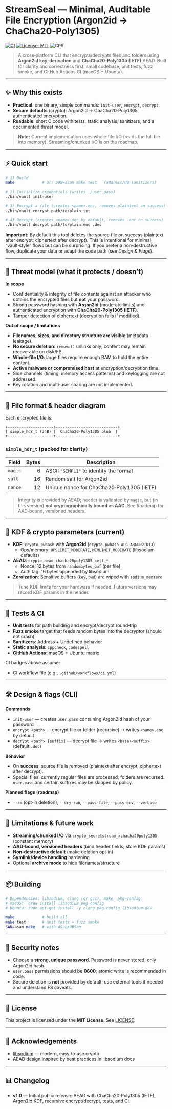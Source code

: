 # StreamSeal — Minimal, Auditable File Encryption (Argon2id → ChaCha20‑Poly1305)

[![CI](https://img.shields.io/github/actions/workflow/status/RaiMUmar/StreamSeal/ci.yml?label=CI&logo=github)](https://github.com/RaiMUmar/StreamSeal/actions)
[![License: MIT](https://img.shields.io/badge/License-MIT-green.svg)](LICENSE)
![C99](https://img.shields.io/badge/C-99-00599C?logo=c&logoColor=white)

> A cross‑platform CLI that encrypts/decrypts files and folders using **Argon2id key‑derivation** and **ChaCha20‑Poly1305 (IETF)** AEAD.
> Built for clarity and correctness first: small codebase, unit tests, fuzz smoke, and GitHub Actions CI (macOS + Ubuntu).

---

## ✨ Why this exists

- **Practical**: one binary, simple commands: `init-user`, `encrypt`, `decrypt`.
- **Secure defaults** (crypto): Argon2id → ChaCha20‑Poly1305, authenticated encryption.
- **Readable**: short C code with tests, static analysis, sanitizers, and a documented threat model.

> **Note:** Current implementation uses whole‑file I/O (reads the full file into memory). Streaming/chunked I/O is on the roadmap.

---

## ⚡ Quick start

```bash
# 1) Build
make            # or: SAN=asan make test   (address/UB sanitizers)

# 2) Initialize credentials (writes ./user.pass)
./bin/vault init-user

# 3) Encrypt a file (creates <name>.enc, removes plaintext on success)
./bin/vault encrypt path/to/plain.txt

# 4) Decrypt (creates <name>.dec by default, removes .enc on success)
./bin/vault decrypt path/to/plain.enc .dec
```

**Important:** By default this tool deletes the source file on success (plaintext after encrypt; ciphertext after decrypt). This is intentional for minimal “vault‑style” flows but can be surprising. If you prefer a non‑destructive flow, duplicate your data or adapt the code path (see _Design & Flags_).

---

## 🧠 Threat model (what it protects / doesn’t)

**In scope**

- Confidentiality & integrity of file contents against an attacker who obtains the encrypted files but **not** your password.
- Strong password hashing with **Argon2id** (moderate limits) and authenticated encryption with **ChaCha20‑Poly1305 (IETF)**.
- Tamper detection of ciphertext (decryption fails if modified).

**Out of scope / limitations**

- **Filenames, sizes, and directory structure are visible** (metadata leakage).
- **No secure deletion**: `remove()` unlinks only; content may remain recoverable on disk/FS.
- **Whole‑file I/O**: large files require enough RAM to hold the entire content.
- **Active malware or compromised host** at encryption/decryption time.
- Side channels (timing, memory access patterns) and keylogging are not addressed.
- Key rotation and multi‑user sharing are not implemented.

---

## 🧱 File format & header diagram

Each encrypted file is:

```
+--------------------+---------------------------+
| simple_hdr_t (34B) |  ChaCha20-Poly1305 blob  |
+--------------------+---------------------------+
```

### `simple_hdr_t` (packed for clarity)

| Field          | Bytes | Description                                     |
|----------------|------:|-------------------------------------------------|
| `magic`        |     6 | ASCII `"SIMPL1"` to identify the format         |
| `salt`         |    16 | Random salt for Argon2id                        |
| `nonce`        |    12 | Unique nonce for ChaCha20‑Poly1305 (IETF)       |

> Integrity is provided by AEAD; header is validated by `magic`, but (in this version) **not cryptographically bound as AAD**. See Roadmap for AAD‑bound, versioned headers.

---

## 🔑 KDF & crypto parameters (current)

- **KDF**: `crypto_pwhash` with **Argon2id** (`crypto_pwhash_ALG_ARGON2ID13`)
  - Ops/memory: `OPSLIMIT_MODERATE`, `MEMLIMIT_MODERATE` (libsodium defaults)
- **AEAD**: `crypto_aead_chacha20poly1305_ietf_*`
  - Nonce: 12 bytes from `randombytes_buf` (per file)
  - Auth tag: 16 bytes appended by libsodium
- **Zeroization**: Sensitive buffers (`key`, `pwd`) are wiped with `sodium_memzero`

> Tune KDF limits for your hardware if needed. Future versions may record KDF params in the header.

---

## 🧪 Tests & CI

- **Unit tests** for path building and encrypt/decrypt round‑trip
- **Fuzz smoke** target that feeds random bytes into the decryptor (should not crash)
- **Sanitizers**: Address + Undefined behavior
- **Static analysis**: `cppcheck`, `codespell`
- **GitHub Actions**: macOS + Ubuntu matrix

CI badges above assume:
- CI workflow file (e.g., `.github/workflows/ci.yml`)

---

## 🛠️ Design & flags (CLI)

**Commands**

- `init-user` — creates `user.pass` containing Argon2id hash of your password
- `encrypt <path>` — encrypt file or folder (recursive) → writes `<name>.enc` by default
- `decrypt <path> [suffix]` — decrypt file → writes `<base><suffix>` (default `.dec`)

**Behavior**

- On **success**, source file is removed (plaintext after encrypt, ciphertext after decrypt).
- Special files: currently regular files are processed; folders are recursed. `user.pass` and certain suffixes may be skipped by policy.

**Planned flags (roadmap)**

- `--rm` (opt‑in deletion), `--dry-run`, `--pass-file`, `--pass-env`, `--verbose`

---

## 🚧 Limitations & future work

- **Streaming/chunked I/O** via `crypto_secretstream_xchacha20poly1305` (constant memory)
- **AAD‑bound, versioned headers** (bind header fields; store KDF params)
- **Non‑destructive default** (make deletion opt‑in)
- **Symlink/device handling** hardening
- Optional **archive mode** to hide filenames/structure

---

## 📦 Building

```bash
# Dependencies: libsodium, clang (or gcc), make, pkg-config
# macOS:  brew install libsodium pkg-config
# Ubuntu: sudo apt-get install -y clang pkg-config libsodium-dev

make            # build all
make test       # unit tests + fuzz smoke
SAN=asan make   # with ASan/UBSan
```

---

## 🔐 Security notes

- Choose a **strong, unique password**. Password is never stored; only Argon2id hash.
- `user.pass` permissions should be **0600**; atomic write is recommended in code.
- Secure deletion is **not** provided by default; use external tools if needed and understand FS caveats.

---

## 📄 License

This project is licensed under the **MIT License**. See [LICENSE](LICENSE).

---

## 🙌 Acknowledgements

- [libsodium](https://github.com/jedisct1/libsodium) — modern, easy‑to‑use crypto
- AEAD design inspired by best practices in libsodium docs

---

## 📊 Changelog

- **v1.0** — Initial public release: AEAD with ChaCha20‑Poly1305 (IETF), Argon2id KDF, recursive encrypt/decrypt, tests, and CI.
